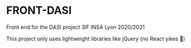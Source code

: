 # FRONT-DASI

Front end for the DASI project 3IF INSA Lyon 2020/2021

This project only uses lightweight libraries like jQuery (no React yikes 😬)
